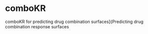 # comboKR
comboKR for predicting drug combination surfaces]{Predicting drug combination response surfaces
